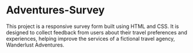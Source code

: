 # Adventures-Survey
This project is a responsive survey form built using HTML and CSS. It is designed to collect feedback from users about their travel preferences and experiences, helping improve the services of a fictional travel agency, Wanderlust Adventures.
